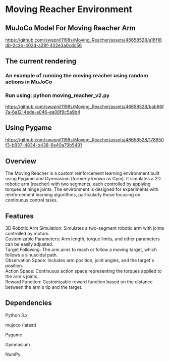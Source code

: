 # Moving Reacher Environment

## MuJoCo Model For Moving Reacher Arm


https://github.com/swapnil1198s/Moving_Reacher/assets/46658528/a16f18db-2c2b-402d-a28f-402e3a0cdc56



## The current rendering  
### An example of running the moving reacher using random actions in MuJoCo

### Run using: python moving_reacher_v2.py
https://github.com/swapnil1198s/Moving_Reacher/assets/46658528/bab66f7a-6a12-4ede-a046-ea08f9c5a9b4


## Using Pygame
https://github.com/swapnil1198s/Moving_Reacher/assets/46658528/178950f3-b837-4834-b438-6e40a79b5491


## Overview
The Moving Reacher is a custom reinforcement learning environment built using Pygame and Gymnasium (formerly known as Gym). It simulates a 2D robotic arm (reacher) with two segments, each controlled by applying torques at hinge joints. The environment is designed for experiments with reinforcement learning algorithms, particularly those focusing on continuous control tasks.

## Features
3D Robotic Arm Simulation: Simulates a two-segment robotic arm with joints controlled by motors.  
Customizable Parameters: Arm length, torque limits, and other parameters can be easily adjusted.  
Target Following: The arm aims to reach or follow a moving target, which follows a sinusoidal path.  
Observation Space: Includes arm position, joint angles, and the target's position.  
Action Space: Continuous action space representing the torques applied to the arm's joints.  
Reward Function: Customizable reward function based on the distance between the arm's tip and the target.  

## Dependencies  
Python 3.x 

mujoco (latest)

Pygame  

Gymnasium 

NumPy  
